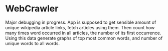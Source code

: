# WebCrawler
Major debugging in progress.
App is supposed to get sensible amount of unique wikipedia article links, fetch articles using them.
Then count how many times word occurred in all articles, the number of its first occurrence.
Using this data generate graphs of top most common words, and number of unique words to all words.
